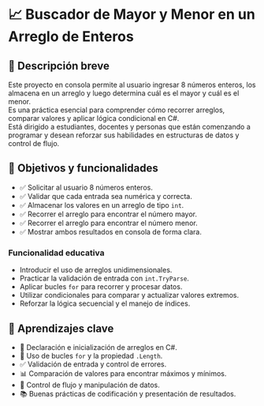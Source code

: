 # 📈 Buscador de Mayor y Menor en un Arreglo de Enteros

## 🎯 Descripción breve

Este proyecto en consola permite al usuario ingresar 8 números enteros, los almacena en un arreglo y luego determina cuál es el mayor y cuál es el menor.  
Es una práctica esencial para comprender cómo recorrer arreglos, comparar valores y aplicar lógica condicional en C#.  
Está dirigido a estudiantes, docentes y personas que están comenzando a programar y desean reforzar sus habilidades en estructuras de datos y control de flujo.

## 📌 Objetivos y funcionalidades

- ✅ Solicitar al usuario 8 números enteros.
- ✅ Validar que cada entrada sea numérica y correcta.
- ✅ Almacenar los valores en un arreglo de tipo `int`.
- ✅ Recorrer el arreglo para encontrar el número mayor.
- ✅ Recorrer el arreglo para encontrar el número menor.
- ✅ Mostrar ambos resultados en consola de forma clara.

### Funcionalidad educativa

- Introducir el uso de arreglos unidimensionales.
- Practicar la validación de entrada con `int.TryParse`.
- Aplicar bucles `for` para recorrer y procesar datos.
- Utilizar condicionales para comparar y actualizar valores extremos.
- Reforzar la lógica secuencial y el manejo de índices.

## 🧠 Aprendizajes clave

- 🔢 Declaración e inicialización de arreglos en C#.
- 🔁 Uso de bucles `for` y la propiedad `.Length`.
- ✅ Validación de entrada y control de errores.
- 📊 Comparación de valores para encontrar máximos y mínimos.
- 🧵 Control de flujo y manipulación de datos.
- 📚 Buenas prácticas de codificación y presentación de resultados.
